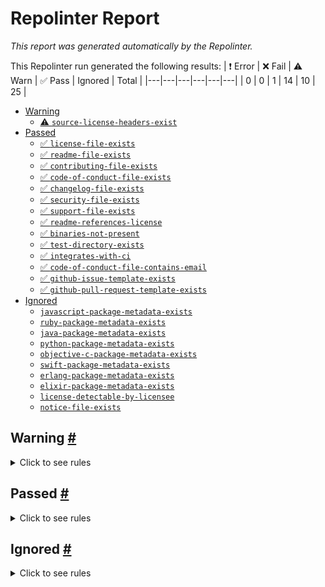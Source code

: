 [//]: # (---)
[//]: # (SPDX-License-Identifier: MIT)
[//]: # (---)

# Repolinter Report

*This report was generated automatically by the Repolinter.*

This Repolinter run generated the following results:
| ❗  Error | ❌  Fail | ⚠️  Warn | ✅  Pass | Ignored | Total |
|---|---|---|---|---|---|
| 0 | 0 | 1 | 14 | 10 | 25 |

- [Warning](#user-content-warning)
  - [⚠️ `source-license-headers-exist`](#user-content--source-license-headers-exist)
- [Passed](#user-content-passed)
  - [✅ `license-file-exists`](#user-content--license-file-exists)
  - [✅ `readme-file-exists`](#user-content--readme-file-exists)
  - [✅ `contributing-file-exists`](#user-content--contributing-file-exists)
  - [✅ `code-of-conduct-file-exists`](#user-content--code-of-conduct-file-exists)
  - [✅ `changelog-file-exists`](#user-content--changelog-file-exists)
  - [✅ `security-file-exists`](#user-content--security-file-exists)
  - [✅ `support-file-exists`](#user-content--support-file-exists)
  - [✅ `readme-references-license`](#user-content--readme-references-license)
  - [✅ `binaries-not-present`](#user-content--binaries-not-present)
  - [✅ `test-directory-exists`](#user-content--test-directory-exists)
  - [✅ `integrates-with-ci`](#user-content--integrates-with-ci)
  - [✅ `code-of-conduct-file-contains-email`](#user-content--code-of-conduct-file-contains-email)
  - [✅ `github-issue-template-exists`](#user-content--github-issue-template-exists)
  - [✅ `github-pull-request-template-exists`](#user-content--github-pull-request-template-exists)
- [Ignored](#user-content-ignored)
  - [`javascript-package-metadata-exists`](#user-content-javascript-package-metadata-exists)
  - [`ruby-package-metadata-exists`](#user-content-ruby-package-metadata-exists)
  - [`java-package-metadata-exists`](#user-content-java-package-metadata-exists)
  - [`python-package-metadata-exists`](#user-content-python-package-metadata-exists)
  - [`objective-c-package-metadata-exists`](#user-content-objective-c-package-metadata-exists)
  - [`swift-package-metadata-exists`](#user-content-swift-package-metadata-exists)
  - [`erlang-package-metadata-exists`](#user-content-erlang-package-metadata-exists)
  - [`elixir-package-metadata-exists`](#user-content-elixir-package-metadata-exists)
  - [`license-detectable-by-licensee`](#user-content-license-detectable-by-licensee)
  - [`notice-file-exists`](#user-content-notice-file-exists)

## Warning <a href="#user-content-warning" id="warning">#</a>

<details>
<summary>Click to see rules</summary>

### ⚠️ `source-license-headers-exist` <a href="#user-content--source-license-headers-exist" id="-source-license-headers-exist">#</a>

Did not find file matching the specified patterns. Below is a list of files or patterns that failed:

- `**/*.js`
- `!node_modules/**`

</details>

## Passed <a href="#user-content-passed" id="passed">#</a>

<details>
<summary>Click to see rules</summary>

### ✅ `license-file-exists` <a href="#user-content--license-file-exists" id="-license-file-exists">#</a>

Found file (`LICENSE`).

### ✅ `readme-file-exists` <a href="#user-content--readme-file-exists" id="-readme-file-exists">#</a>

Found file (`README.md`).

### ✅ `contributing-file-exists` <a href="#user-content--contributing-file-exists" id="-contributing-file-exists">#</a>

Found file (`CONTRIBUTING.md`).

### ✅ `code-of-conduct-file-exists` <a href="#user-content--code-of-conduct-file-exists" id="-code-of-conduct-file-exists">#</a>

Found file (`CODE_OF_CONDUCT.md`).

### ✅ `changelog-file-exists` <a href="#user-content--changelog-file-exists" id="-changelog-file-exists">#</a>

Found file (`CHANGELOG.md`).

### ✅ `security-file-exists` <a href="#user-content--security-file-exists" id="-security-file-exists">#</a>

Found file (`SECURITY.md`).

### ✅ `support-file-exists` <a href="#user-content--support-file-exists" id="-support-file-exists">#</a>

Found file (`SUPPORT.md`).

### ✅ `readme-references-license` <a href="#user-content--readme-references-license" id="-readme-references-license">#</a>

Contains license (`README.md`).

### ✅ `binaries-not-present` <a href="#user-content--binaries-not-present" id="-binaries-not-present">#</a>

Excluded file type doesn't exist. (`**/*.exe,**/*.dll,!node_modules/**`).

### ✅ `test-directory-exists` <a href="#user-content--test-directory-exists" id="-test-directory-exists">#</a>

Found file (`dcl_data_structures/tests`).

### ✅ `integrates-with-ci` <a href="#user-content--integrates-with-ci" id="-integrates-with-ci">#</a>

Found file (`.github/workflows/audit.yml`).

### ✅ `code-of-conduct-file-contains-email` <a href="#user-content--code-of-conduct-file-contains-email" id="-code-of-conduct-file-contains-email">#</a>

Contains email address (`CODE_OF_CONDUCT.md`).

### ✅ `github-issue-template-exists` <a href="#user-content--github-issue-template-exists" id="-github-issue-template-exists">#</a>

Found file (`.github/ISSUE_TEMPLATE`).

### ✅ `github-pull-request-template-exists` <a href="#user-content--github-pull-request-template-exists" id="-github-pull-request-template-exists">#</a>

Found file (`.github/PULL_REQUEST_TEMPLATE.md`).

</details>

## Ignored <a href="#user-content-ignored" id="ignored">#</a>

<details>
<summary>Click to see rules</summary>

### `javascript-package-metadata-exists` <a href="#user-content-javascript-package-metadata-exists" id="javascript-package-metadata-exists">#</a>

This rule was ignored for the following reason: ignored due to unsatisfied condition(s): "language=javascript"

### `ruby-package-metadata-exists` <a href="#user-content-ruby-package-metadata-exists" id="ruby-package-metadata-exists">#</a>

This rule was ignored for the following reason: ignored due to unsatisfied condition(s): "language=ruby"

### `java-package-metadata-exists` <a href="#user-content-java-package-metadata-exists" id="java-package-metadata-exists">#</a>

This rule was ignored for the following reason: ignored due to unsatisfied condition(s): "language=java"

### `python-package-metadata-exists` <a href="#user-content-python-package-metadata-exists" id="python-package-metadata-exists">#</a>

This rule was ignored for the following reason: ignored due to unsatisfied condition(s): "language=python"

### `objective-c-package-metadata-exists` <a href="#user-content-objective-c-package-metadata-exists" id="objective-c-package-metadata-exists">#</a>

This rule was ignored for the following reason: ignored due to unsatisfied condition(s): "language=objective-c"

### `swift-package-metadata-exists` <a href="#user-content-swift-package-metadata-exists" id="swift-package-metadata-exists">#</a>

This rule was ignored for the following reason: ignored due to unsatisfied condition(s): "language=swift"

### `erlang-package-metadata-exists` <a href="#user-content-erlang-package-metadata-exists" id="erlang-package-metadata-exists">#</a>

This rule was ignored for the following reason: ignored due to unsatisfied condition(s): "language=erlang"

### `elixir-package-metadata-exists` <a href="#user-content-elixir-package-metadata-exists" id="elixir-package-metadata-exists">#</a>

This rule was ignored for the following reason: ignored due to unsatisfied condition(s): "language=elixir"

### `license-detectable-by-licensee` <a href="#user-content-license-detectable-by-licensee" id="license-detectable-by-licensee">#</a>

This rule was ignored for the following reason: ignored because level is "off"

### `notice-file-exists` <a href="#user-content-notice-file-exists" id="notice-file-exists">#</a>

This rule was ignored for the following reason: ignored due to unsatisfied condition(s): "license=Apache-2.0"

</details>

